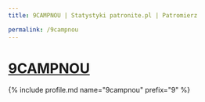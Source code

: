 ```yaml
---
title: 9CAMPNOU | Statystyki patronite.pl | Patromierz

permalink: /9campnou
---
```


# [9CAMPNOU](https://patronite.pl/9campnou)

{% include profile.md name="9campnou" prefix="9" %}
